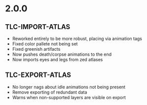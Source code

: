 # 2.0.0
## TLC-IMPORT-ATLAS
* Reworked entirely to be more robust, placing via animation tags
* Fixed color pallete not being set
* Fixed greenish artifacts
* Now pushes death/corpse animations to the end
* Now imports eyes and legs from zed atlases

## TLC-EXPORT-ATLAS
* No longer nags about idle animations not being present
* Remove exporting of redundant data
* Warns when non-supported layers are visible on export 